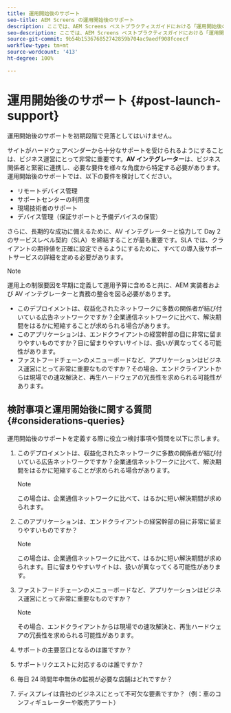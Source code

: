 ```yaml
---
title: 運用開始後のサポート
seo-title: AEM Screens の運用開始後のサポート
description: ここでは、AEM Screens ベストプラクティスガイドにおける「運用開始後のサポート」について説明します
seo-description: ここでは、AEM Screens ベストプラクティスガイドにおける「運用開始後のサポート」について説明します
source-git-commit: 9b54b153676852742859b704ac9aedf908fceecf
workflow-type: tm+mt
source-wordcount: '413'
ht-degree: 100%

---
```



# 運用開始後のサポート {#post-launch-support}


運用開始後のサポートを初期段階で見落としてはいけません。

サイトがハードウェアベンダーから十分なサポートを受けられるようにすることは、ビジネス運営にとって非常に重要です。**AV インテグレーター**&#x200B;は、ビジネス関係者と緊密に連携し、必要な要件を様々な角度から特定する必要があります。運用開始後のサポートでは、以下の要件を検討してください。

* リモートデバイス管理
* サポートセンターの利用度
* 現場技術者のサポート
* デバイス管理（保証サポートと予備デバイスの保管）

さらに、長期的な成功に備えるために、AV インテグレーターと協力して Day 2 のサービスレベル契約（SLA）を締結することが最も重要です。SLA では、クライアントの期待値を正確に設定できるようにするために、すべての導入後サポートサービスの詳細を定める必要があります。

>[!NOTE]
>
>運用上の制限要因を早期に定義して運用予算に含めると共に、AEM 実装者および AV インテグレーターと責務の整合を図る必要があります。
>
>* このデプロイメントは、収益化されたネットワークに多数の関係者が結び付いている広告ネットワークですか？企業通信ネットワークに比べて、解決期間をはるかに短縮することが求められる場合があります。
>* このアプリケーションは、エンドクライアントの経営幹部の目に非常に留まりやすいものですか？目に留まりやすいサイトは、扱いが異なってくる可能性があります。
>* ファストフードチェーンのメニューボードなど、アプリケーションはビジネス運営にとって非常に重要なものですか？その場合、エンドクライアントからは現場での速攻解決と、再生ハードウェアの冗長性を求められる可能性があります。


## 検討事項と運用開始後に関する質問 {#considerations-queries}

運用開始後のサポートを定義する際に役立つ検討事項や質問を以下に示します。

1. このデプロイメントは、収益化されたネットワークに多数の関係者が結び付いている広告ネットワークですか？企業通信ネットワークに比べて、解決期間をはるかに短縮することが求められる場合があります。 
   >[!NOTE]
   >
   > この場合は、企業通信ネットワークに比べて、はるかに短い解決期間が求められます。

1. このアプリケーションは、エンドクライアントの経営幹部の目に非常に留まりやすいものですか？

   >[!NOTE]
   >
   > この場合は、企業通信ネットワークに比べて、はるかに短い解決期間が求められます。目に留まりやすいサイトは、扱いが異なってくる可能性があります。

1. ファストフードチェーンのメニューボードなど、アプリケーションはビジネス運営にとって非常に重要なものですか？

   >[!NOTE]
   >
   > その場合、エンドクライアントからは現場での速攻解決と、再生ハードウェアの冗長性を求められる可能性があります。

1. サポートの主要窓口となるのは誰ですか？

1. サポートリクエストに対応するのは誰ですか？

1. 毎日 24 時間年中無休の監視が必要な店舗はどれですか？

1. ディスプレイは貴社のビジネスにとって不可欠な要素ですか？（例：車のコンフィギュレーターや販売アラート）
